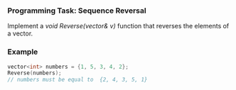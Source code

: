 ### Programming Task: Sequence Reversal 

Implement a *void Reverse(vector<int>& v)* function that reverses the elements of a vector.

### Example 

```objectivec
vector<int> numbers = {1, 5, 3, 4, 2};
Reverse(numbers);
// numbers must be equal to  {2, 4, 3, 5, 1}
```
